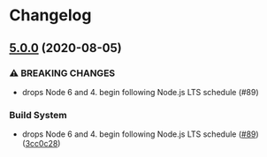 # Changelog

## [5.0.0](https://www.github.com/QmarkC/y18n/compare/v4.0.0...v5.0.0) (2020-08-05)


### ⚠ BREAKING CHANGES

* drops Node 6 and 4. begin following Node.js LTS schedule (#89)

### Build System

* drops Node 6 and 4. begin following Node.js LTS schedule ([#89](https://www.github.com/QmarkC/y18n/issues/89)) ([3cc0c28](https://www.github.com/QmarkC/y18n/commit/3cc0c287240727b84eaf1927f903612ec80f5e43))
